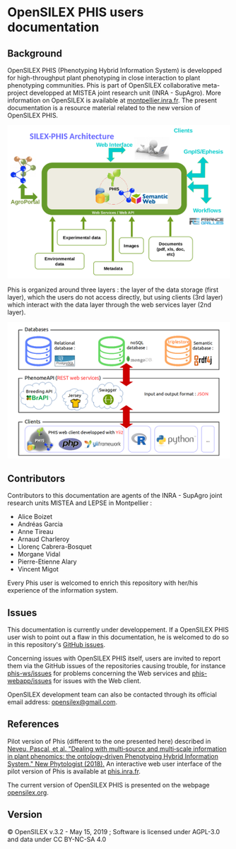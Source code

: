 # OpenSILEX PHIS users documentation

## Background
OpenSILEX PHIS (Phenotyping Hybrid Information System) is developped for high-throughput plant phenotyping in close interaction to plant phenotyping communities.
Phis is part of OpenSILEX collaborative meta-project developped at MISTEA joint research unit (INRA - SupAgro).
More information on OpenSILEX is available at [montpellier.inra.fr](https://www6.montpellier.inra.fr/mistea/Projets/Silex "SILEX Main Page").
The present documentation is a resource material related to the new version of OpenSILEX PHIS.

![phis-architecture](img/phis-architecture.png)

Phis is organized around three layers : the layer of the data storage (first layer), which the users do not access directly, but using clients (3rd layer) which interact with the data layer through the web services layer (2nd layer).

![phis-architecture](img/phisArchitecture.png)

## Contributors
Contributors to this documentation are agents of the INRA - SupAgro joint research units MISTEA and LEPSE in Montpellier :

- Alice Boizet
- Andréas Garcia
- Anne Tireau
- Arnaud Charleroy
- Llorenç Cabrera-Bosquet
- Morgane Vidal
- Pierre-Etienne Alary
- Vincent Migot

Every Phis user is welcomed to enrich this repository with her/his experience of the information system.

## Issues
This documentation is currently under developpement.
If a OpenSILEX PHIS user wish to point out a flaw in this documentation, he is welcomed to do so in this repository's [GitHub issues](https://github.com/OpenSILEX/phis-docs-community/issues).

Concerning issues with OpenSILEX PHIS itself, users are invited to report them via the GitHub issues of the repositories causing trouble, for instance [phis-ws/issues](https://github.com/OpenSILEX/phis-ws/issues) for problems concerning the Web services and [phis-webapp/issues](https://github.com/OpenSILEX/phis-webapp/issues) for issues with the Web client.

OpenSILEX development team can also be contacted through its official email address: [opensilex@gmail.com](mailto:opensilex@gmail.com).

## References
Pilot version of Phis (different to the one presented here) described in [Neveu, Pascal, et al. "Dealing with multi‐source and multi‐scale information in plant phenomics: the ontology‐driven Phenotyping Hybrid Information System." New Phytologist (2018).](https://nph.onlinelibrary.wiley.com/doi/abs/10.1111/nph.15385)
An interactive web user interface of the pilot version of Phis is available at [phis.inra.fr](http://www.phis.inra.fr/).

The current version of OpenSILEX PHIS is presented on the webpage [opensilex.org](http://www.opensilex.org/).

## Version
&copy; OpenSILEX v.3.2 - May 15, 2019 ; Software is licensed under AGPL-3.0 and data under CC BY-NC-SA 4.0
